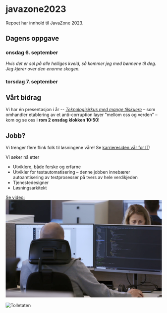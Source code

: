 # javazone2023

Repoet har innhold til JavaZone 2023.

## Dagens oppgave


### onsdag 6. september

*Hvis det er sol på alle helliges kveld, så kommer jeg med bønnene til deg. Jeg kjører over den enorme skogen.*

### torsdag 7. september

## Vårt bidrag

Vi har én presentasjon i år -- *[Teknologisirkus med mange tilskuere](https://2023.javazone.no/program/7017e9f6-74af-40e1-b966-7a8815e5ffe3)*  &ndash; som omhandler etablering av et anti-corruption layer "mellom oss og verden" &ndash; kom og se oss i **rom 2 onsdag klokken 10:50**!

## Jobb?

Vi trenger flere flink folk til løsningene våre!  Se [karrieresiden vår for IT](https://jobb.toll.no/go/IT/8721002/)!

Vi søker nå etter

* Utviklere, både ferske og erfarne
* Utvikler for testautomatisering &ndash; denne jobben innebærer autoamtisering av testprosesser på tvers av hele verdikjeden
* Tjenestedesigner
* Løsningsarkitekt

[Se video: ![Se video](video.png)](https://player.vimeo.com/video/668593403?dnt=1&autoplay=false)


![Tolletaten](https://images.finncdn.no/dynamic/1280w/2019/8/vertical-5/13/8/5b0/3db/a0-/bd9/f-1/1e9/-b7/64-/bfd/07e/8a6/c08_1374674180.jpg)
